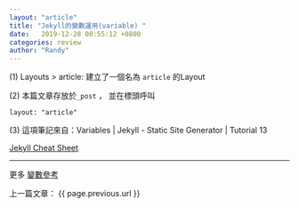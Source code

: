 ```yaml
---
layout: "article"
title: "Jekyll的變數運用(variable) "
date:   2019-12-28 00:55:12 +0800
categories: review
author: "Randy"
---
```





(1) Layouts > article: 建立了一個名為 `article` 的Layout

(2) 本篇文章存放於`_post` ， 並在標頭呼叫


`layout: "article" `



(3) 這項筆記來自：Variables | Jekyll - Static Site Generator | Tutorial 13

<a href="https://learn.cloudcannon.com/jekyll-cheat-sheet/">
    Jekyll Cheat Sheet
</a>

<hr>
更多 <a href="https://jekyllrb.com/docs/variables/">變數參考</a>


上一篇文章： {{ page.previous.url }}